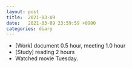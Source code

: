 ```yaml
---
layout: post
title:  2021-03-09
date:   2021-03-09 23:59:59 +0900
categories: diary
---
```


- [Work] document 0.5 hour, meeting 1.0 hour
- [Study] reading 2 hours
- Watched movie Tuesday.
